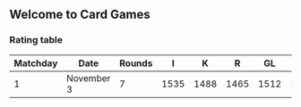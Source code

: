 ## Welcome to Card Games

### Rating table
|Matchday|Date|Rounds|I|K|R|GL|T|
|-|-|-|-|-|-|-|-|
|1|November 3|7|1535|1488|1465|1512|1500|

